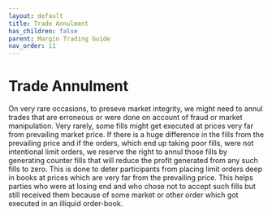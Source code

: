 ```yaml
---
layout: default
title: Trade Annulment
has_children: false
parent: Margin Trading Guide
nav_order: 11
---
```


# Trade Annulment

On very rare occasions, to preseve market integrity, we might need to annul trades that are erroneous or were done on account of fraud or market manipulation. 
Very rarely, some fills might get executed at prices very far from prevailing market price. If there is a huge difference in the fills from the prevailing price and if the orders, which end up taking poor fills, were not intentional limit orders, we reserve the right to annul those fills by generating counter fills that will reduce the profit generated from any such fills to zero. This is done to deter participants from placing limit orders deep in books at prices which are very far from the prevailing price. This helps parties who were at losing end and who chose not to accept such fills but still received them because of some market or other order which got executed in an illiquid order-book.
